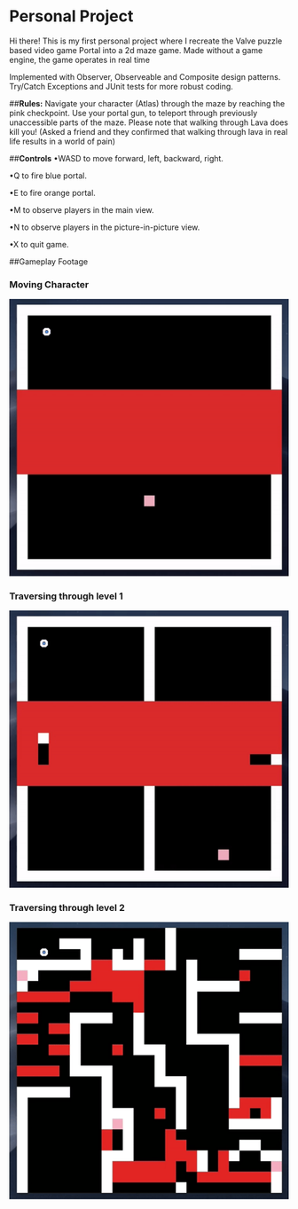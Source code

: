 # Personal Project

Hi there! This is my first personal project where I recreate the Valve puzzle based video game Portal into a 2d maze game. Made without a game engine, the game operates in real time 

Implemented with Observer, Observeable and Composite design patterns. Try/Catch Exceptions and JUnit tests for more robust coding. 

##**Rules:** 
Navigate your character (Atlas) through the maze by reaching the pink checkpoint. Use your portal gun, to teleport through previously unaccessible parts of the maze. Please note that walking through Lava does kill you! (Asked a friend and they confirmed that walking through lava in real life results in a world of pain) 

##**Controls**
•WASD to move forward, left, backward, right.

•Q to fire blue portal.

•E to fire orange portal.

•M to observe players in the main view.

•N to observe players in the picture-in-picture view.

•X to quit game.

##Gameplay Footage 

### **Moving Character**
![](GIFs/portalMoving.gif)

### **Traversing through level 1**
![](GIFs/portalLevel1.gif)

### **Traversing through level 2**
![](GIFs/portalLevel2.gif)



